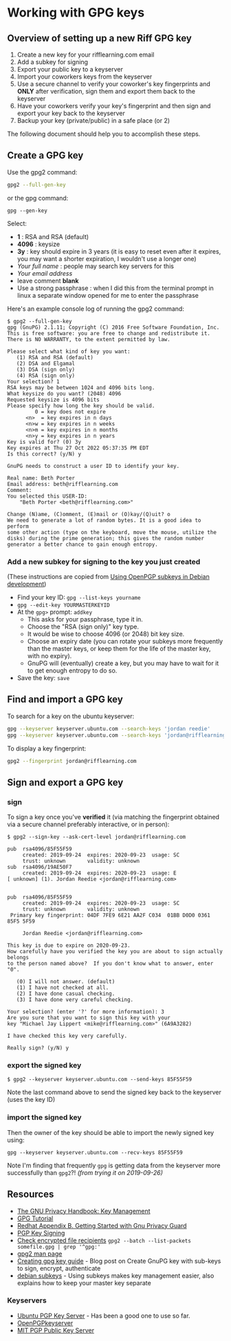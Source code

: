 # Working with GPG keys #

## Overview of setting up a new Riff GPG key

1. Create a new key for your rifflearning.com email
1. Add a subkey for signing
1. Export your public key to a keyserver
1. Import your coworkers keys from the keyserver
1. Use a secure channel to verify your coworker's key fingerprints and **ONLY** after verification,
   sign them and export them back to the keyserver
1. Have your coworkers verify your key's fingerprint and then sign and export your key back to the keyserver
1. Backup your key (private/public) in a safe place (or 2)

The following document should help you to accomplish these steps.


## Create a GPG key ##

Use the gpg2 command:
```sh
gpg2 --full-gen-key
```
or the gpg command:
```
gpg --gen-key
```

Select:

- **1** : RSA and RSA (default)
- **4096** : keysize
- **3y** : key should expire in 3 years (it is easy to reset even after it expires, you may want a shorter expiration, I wouldn't use a longer one)
- _Your full name_ : people may search key servers for this
- _Your email address_
- leave comment **blank**
- Use a strong passphrase : when I did this from the terminal prompt in linux a separate window opened for me to enter the passphrase

Here's an example console log of running the gpg2 command:
```console
$ gpg2 --full-gen-key
gpg (GnuPG) 2.1.11; Copyright (C) 2016 Free Software Foundation, Inc.
This is free software: you are free to change and redistribute it.
There is NO WARRANTY, to the extent permitted by law.

Please select what kind of key you want:
   (1) RSA and RSA (default)
   (2) DSA and Elgamal
   (3) DSA (sign only)
   (4) RSA (sign only)
Your selection? 1
RSA keys may be between 1024 and 4096 bits long.
What keysize do you want? (2048) 4096
Requested keysize is 4096 bits
Please specify how long the key should be valid.
         0 = key does not expire
      <n>  = key expires in n days
      <n>w = key expires in n weeks
      <n>m = key expires in n months
      <n>y = key expires in n years
Key is valid for? (0) 3y
Key expires at Thu 27 Oct 2022 05:37:35 PM EDT
Is this correct? (y/N) y

GnuPG needs to construct a user ID to identify your key.

Real name: Beth Porter
Email address: beth@rifflearning.com
Comment: 
You selected this USER-ID:
    "Beth Porter <beth@rifflearning.com>"

Change (N)ame, (C)omment, (E)mail or (O)kay/(Q)uit? o
We need to generate a lot of random bytes. It is a good idea to perform
some other action (type on the keyboard, move the mouse, utilize the
disks) during the prime generation; this gives the random number
generator a better chance to gain enough entropy.
```

### Add a new subkey for signing to the key you just created

(These instructions are copied from [Using OpenPGP subkeys in Debian development][debian subkeys])

- Find your key ID: `gpg --list-keys yourname`
- `gpg --edit-key YOURMASTERKEYID`
- At the `gpg>` prompt: `addkey`
    - This asks for your passphrase, type it in.
    - Choose the "RSA (sign only)" key type.
    - It would be wise to choose 4096 (or 2048) bit key size.
    - Choose an expiry date (you can rotate your subkeys more frequently than the master keys, or keep them for the life of the master key, with no expiry).
    - GnuPG will (eventually) create a key, but you may have to wait for it to get enough entropy to do so.
- Save the key: `save`


## Find and import a GPG key ##

To search for a key on the ubuntu keyserver:

```sh
gpg --keyserver keyserver.ubuntu.com --search-keys 'jordan reedie'
gpg --keyserver keyserver.ubuntu.com --search-keys 'jordan@rifflearning.com'
```

To display a key fingerprint:

```sh
gpg2 --fingerprint jordan@rifflearning.com
```

## Sign and export a GPG key ##

### sign ###
To sign a key once you've **verified** it (via matching the fingerprint obtained via a secure
channel preferably interactive, or in person):

```console
$ gpg2 --sign-key --ask-cert-level jordan@rifflearning.com

pub  rsa4096/85F55F59
     created: 2019-09-24  expires: 2020-09-23  usage: SC
     trust: unknown       validity: unknown
sub  rsa4096/19AE50F7
     created: 2019-09-24  expires: 2020-09-23  usage: E
[ unknown] (1). Jordan Reedie <jordan@rifflearning.com>


pub  rsa4096/85F55F59
     created: 2019-09-24  expires: 2020-09-23  usage: SC
     trust: unknown       validity: unknown
 Primary key fingerprint: 04DF 7FE9 6E21 AA2F C034  01BB D0D0 0361 85F5 5F59

     Jordan Reedie <jordan@rifflearning.com>

This key is due to expire on 2020-09-23.
How carefully have you verified the key you are about to sign actually belongs
to the person named above?  If you don't know what to answer, enter "0".

   (0) I will not answer. (default)
   (1) I have not checked at all.
   (2) I have done casual checking.
   (3) I have done very careful checking.

Your selection? (enter '?' for more information): 3
Are you sure that you want to sign this key with your
key "Michael Jay Lippert <mike@rifflearning.com>" (6A9A3282)

I have checked this key very carefully.

Really sign? (y/N) y
```

### export the signed key ###
```
$ gpg2 --keyserver keyserver.ubuntu.com --send-keys 85F55F59
```

Note the last command above to send the signed key back to the keyserver (uses the key ID)

### import the signed key ###
Then the owner of the key should be able to import the newly signed key using:
```
gpg --keyserver keyserver.ubuntu.com --recv-keys 85F55F59
```

Note I'm finding that frequently `gpg` is getting data from the keyserver more successfully than
`gpg2`?! _(from trying it on 2019-09-26)_

## Resources

- [The GNU Privacy Handbook: Key Management][gpg_keymgmt]
- [GPG Tutorial][]
- [Redhat Appendix B. Getting Started with Gnu Privacy Guard][redhat-gpg-doc]
- [PGP Key Signing][pgp-key-signing]
- [Check encrypted file recipients][check-file-recipients]
  `gpg2 --batch --list-packets somefile.gpg | grep '^gpg:'`
- [gpg2 man page][gpg2-man]
- [Creating gpg key guide][] - Blog post on Create GnuPG key with sub-keys to sign, encrypt, authenticate
- [debian subkeys][] - Using subkeys makes key management easier, also explains how to keep your master key separate

### Keyservers
- [Ubuntu PGP Key Server][] - Has been a good one to use so far.
- [OpenPGPkeyserver][]
- [MIT PGP Public Key Server][]


[gpg_keymgmt]: <https://www.gnupg.org/gph/en/manual/c235.html>
[GPG Tutorial]: <https://futureboy.us/pgp.html>
[redhat-gpg-doc]: <https://access.redhat.com/documentation/en-US/Red_Hat_Enterprise_Linux/4/html/Step_by_Step_Guide/ch-gnupg.html>
[pgp-key-signing]: <https://www.phildev.net/pgp/gpgsigning.html>
[check-file-recipients]: <https://security.stackexchange.com/questions/85157/can-i-check-who-can-decrypt-my-gpg-message-after-i-encrypt-it>
[gpg2-man]: <https://www.linux.org/docs/man1/gpg2.html>
[Creating gpg key guide]: <https://blog.tinned-software.net/create-gnupg-key-with-sub-keys-to-sign-encrypt-authenticate/>
[debian subkeys]: <https://wiki.debian.org/Subkeys>


[OpenPGPkeyserver]: <http://keys.gnupg.net/>
[MIT PGP Public Key Server]: <https://pgp.mit.edu/>
[Ubuntu PGP Key Server]: <https://keyserver.ubuntu.com/>